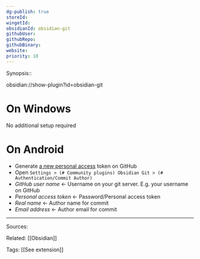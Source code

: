 ```yaml
---
dg-publish: true
storeId: 
wingetId: 
obsidianId: obsidian-git
githubUser: 
githubRepo: 
githubBinary: 
website: 
priority: 10
---
```


Synopsis::

obsidian://show-plugin?id=obsidian-git

# On Windows

No additional setup required

# On Android

- Generate [a new personal access](https://github.com/settings/tokens/new?scopes=repo) token on GitHub
- Open `Settings > (# Community plugins) Obsidian Git > (# Authentication/Commit Author)`
- *GitHub user name* ← Username on your git server. E.g. your username on GitHub
- *Personal access token* ← Password/Personal access token
- *Real name* ← Author name for commit
- *Email address* ← Author email for commit

---


Sources:

Related:
[[Obsidian]]

Tags:
[[See extension]]
